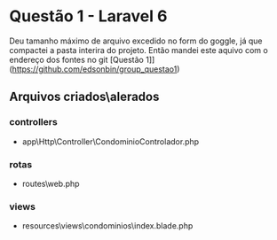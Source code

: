 # Questão 1 - Laravel 6
Deu tamanho máximo de arquivo excedido no form do goggle, já que compactei a pasta interira do projeto. Então mandei este aquivo com o endereço dos fontes no git [Questão 1]](https://github.com/edsonbin/group_questao1)


## Arquivos criados\alerados

### controllers
- app\Http\Controller\CondominioControlador.php

### rotas
- routes\web.php

### views
- resources\views\condominios\index.blade.php
